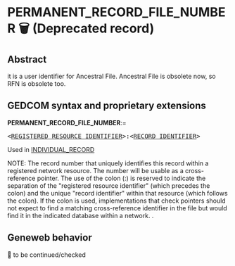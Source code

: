 ﻿# PERMANENT_RECORD_FILE_NUMBER 🗑 (Deprecated record)
## Abstract
it is a user identifier for Ancestral File. Ancestral File is obsolete now, so RFN is obsolete too.


## GEDCOM syntax and proprietary extensions

**PERMANENT_RECORD_FILE_NUMBER**:=
<pre>
&lt;<a href=Ged.REGISTERED_RESOURCE_IDENTIFIER.md>REGISTERED_RESOURCE_IDENTIFIER</a>&gt;:&lt;<a href=Ged.RECORD_IDENTIFIER.md>RECORD_IDENTIFIER</a>&gt;
</pre>
Used in <a href=Ged.INDIVIDUAL_RECORD.md>INDIVIDUAL_RECORD</a><br />


NOTE: The record number that uniquely identifies this record within a registered network resource. The number
will be usable as a cross-reference pointer. The use of the colon (:) is reserved to indicate the
separation of the "registered resource identifier" (which precedes the colon) and the unique "record
identifier" within that resource (which follows the colon). If the colon is used, implementations that
check pointers should not expect to find a matching cross-reference identifier in the file but
would find it in the indicated database within a network. .

## Geneweb behavior



🚧 to be continued/checked

